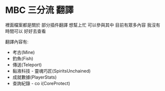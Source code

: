 # MBC 三分流 翻譯

裡面檔案都是關於 部分插件翻譯 想幫上忙 可以參與其中 目前有眾多內容 我沒有時間可以 好好去查看

翻譯內容有:
- 考古(Mine)
- 釣魚(Fish)
- 傳送(Teleport)
- 黏液科技 - 靈魂巧匠(SpiritsUnchained)
- 成就數據(PlayerStats)
- 查詢紀錄 - co i(CoreProtect)